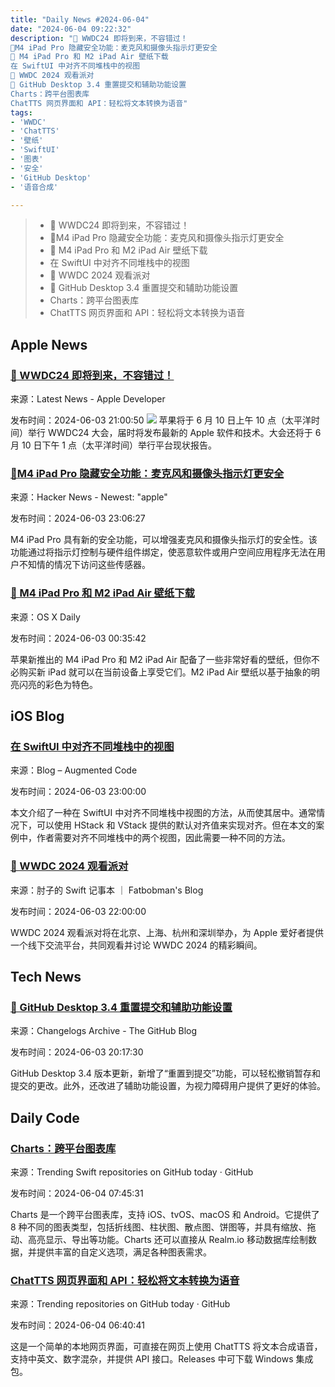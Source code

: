 ```yaml
---
title: "Daily News #2024-06-04"
date: "2024-06-04 09:22:32"
description: "🌟 WWDC24 即将到来，不容错过！
🌟M4 iPad Pro 隐藏安全功能：麦克风和摄像头指示灯更安全
🌟 M4 iPad Pro 和 M2 iPad Air 壁纸下载
在 SwiftUI 中对齐不同堆栈中的视图
🌟 WWDC 2024 观看派对
🎉 GitHub Desktop 3.4 重置提交和辅助功能设置
Charts：跨平台图表库
ChatTTS 网页界面和 API：轻松将文本转换为语音"
tags: 
- 'WWDC'
- 'ChatTTS'
- '壁纸'
- 'SwiftUI'
- '图表'
- '安全'
- 'GitHub Desktop'
- '语音合成'

---
```


> - 🌟 WWDC24 即将到来，不容错过！
> - 🌟M4 iPad Pro 隐藏安全功能：麦克风和摄像头指示灯更安全
> - 🌟 M4 iPad Pro 和 M2 iPad Air 壁纸下载
> - 在 SwiftUI 中对齐不同堆栈中的视图
> - 🌟 WWDC 2024 观看派对
> - 🎉 GitHub Desktop 3.4 重置提交和辅助功能设置
> - Charts：跨平台图表库
> - ChatTTS 网页界面和 API：轻松将文本转换为语音

## Apple News

### [🌟 WWDC24 即将到来，不容错过！](https://developer.apple.com/news/?id=b633x0zx)

来源：Latest News - Apple Developer

发布时间：2024-06-03 21:00:50
![](https://devimages-cdn.apple.com/wwdc-services/articles/images/4E5C0028-D1D4-4586-A736-23182F2E62C7/2048.jpeg)
苹果将于 6 月 10 日上午 10 点（太平洋时间）举行 WWDC24 大会，届时将发布最新的 Apple 软件和技术。大会还将于 6 月 10 日下午 1 点（太平洋时间）举行平台现状报告。

### [🌟M4 iPad Pro 隐藏安全功能：麦克风和摄像头指示灯更安全](https://9to5mac.com/2024/06/03/m4-ipad-pro-security-feature-apple-hasnt-told-anyone-about/)

来源：Hacker News - Newest: "apple"

发布时间：2024-06-03 23:06:27

M4 iPad Pro 具有新的安全功能，可以增强麦克风和摄像头指示灯的安全性。该功能通过将指示灯控制与硬件组件绑定，使恶意软件或用户空间应用程序无法在用户不知情的情况下访问这些传感器。

### [🌟 M4 iPad Pro 和 M2 iPad Air 壁纸下载](https://osxdaily.com/2024/06/02/get-m4-ipad-pro-m2-ipad-air-wallpapers/)

来源：OS X Daily

发布时间：2024-06-03 00:35:42

苹果新推出的 M4 iPad Pro 和 M2 iPad Air 配备了一些非常好看的壁纸，但你不必购买新 iPad 就可以在当前设备上享受它们。M2 iPad Air 壁纸以基于抽象的明亮闪亮的彩色为特色。

## iOS Blog

### [在 SwiftUI 中对齐不同堆栈中的视图](https://augmentedcode.io/2024/06/03/aligning-views-in-different-stacks-in-swiftui/)

来源：Blog – Augmented Code

发布时间：2024-06-03 23:00:00

本文介绍了一种在 SwiftUI 中对齐不同堆栈中视图的方法，从而使其居中。通常情况下，可以使用 HStack 和 VStack 提供的默认对齐值来实现对齐。但在本文的案例中，作者需要对齐不同堆栈中的两个视图，因此需要一种不同的方法。

### [🌟 WWDC 2024 观看派对](https://fatbobman.com/zh/weekly/issue-034/)

来源：肘子的 Swift 记事本 ｜ Fatbobman's Blog

发布时间：2024-06-03 22:00:00

WWDC 2024 观看派对将在北京、上海、杭州和深圳举办，为 Apple 爱好者提供一个线下交流平台，共同观看并讨论 WWDC 2024 的精彩瞬间。

## Tech News

### [🎉 GitHub Desktop 3.4 重置提交和辅助功能设置](https://github.blog/changelog/2024-06-03-github-desktop-3-4-reset-to-commit-and-accessibility-settings)

来源：Changelogs Archive - The GitHub Blog

发布时间：2024-06-03 20:17:30

GitHub Desktop 3.4 版本更新，新增了“重置到提交”功能，可以轻松撤销暂存和提交的更改。此外，还改进了辅助功能设置，为视力障碍用户提供了更好的体验。

## Daily Code

### [Charts：跨平台图表库](https://github.com/ChartsOrg/Charts)

来源：Trending Swift repositories on GitHub today · GitHub

发布时间：2024-06-04 07:45:31

Charts 是一个跨平台图表库，支持 iOS、tvOS、macOS 和 Android。它提供了 8 种不同的图表类型，包括折线图、柱状图、散点图、饼图等，并具有缩放、拖动、高亮显示、导出等功能。Charts 还可以直接从 Realm.io 移动数据库绘制数据，并提供丰富的自定义选项，满足各种图表需求。

### [ChatTTS 网页界面和 API：轻松将文本转换为语音](https://github.com/jianchang512/ChatTTS-ui)

来源：Trending repositories on GitHub today · GitHub

发布时间：2024-06-04 06:40:41

这是一个简单的本地网页界面，可直接在网页上使用 ChatTTS 将文本合成语音，支持中英文、数字混杂，并提供 API 接口。Releases 中可下载 Windows 集成包。
